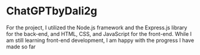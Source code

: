# ChatGPTbyDali2g
For the project, I utilized the Node.js framework and the Express.js library for the back-end, and HTML, CSS, and JavaScript for the front-end. While I am still learning front-end development, I am happy with the progress I have made so far
